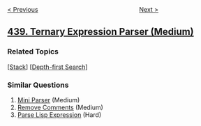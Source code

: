 <!--|This file generated by command(leetcode description); DO NOT EDIT.    |-->
<!--+----------------------------------------------------------------------+-->
<!--|@author    openset <openset.wang@gmail.com>                           |-->
<!--|@link      https://github.com/openset                                 |-->
<!--|@home      https://github.com/tonymontaro/leetcode-hints                        |-->
<!--+----------------------------------------------------------------------+-->

[< Previous](https://github.com/tonymontaro/leetcode-hints/tree/master/problems/find-all-anagrams-in-a-string "Find All Anagrams in a String")
　　　　　　　　　　　　　　　　
[Next >](https://github.com/tonymontaro/leetcode-hints/tree/master/problems/k-th-smallest-in-lexicographical-order "K-th Smallest in Lexicographical Order")

## [439. Ternary Expression Parser (Medium)](https://leetcode.com/problems/ternary-expression-parser "三元表达式解析器")



### Related Topics
  [[Stack](https://github.com/tonymontaro/leetcode-hints/tree/master/tag/stack/README.md)]
  [[Depth-first Search](https://github.com/tonymontaro/leetcode-hints/tree/master/tag/depth-first-search/README.md)]

### Similar Questions
  1. [Mini Parser](https://github.com/tonymontaro/leetcode-hints/tree/master/problems/mini-parser) (Medium)
  1. [Remove Comments](https://github.com/tonymontaro/leetcode-hints/tree/master/problems/remove-comments) (Medium)
  1. [Parse Lisp Expression](https://github.com/tonymontaro/leetcode-hints/tree/master/problems/parse-lisp-expression) (Hard)
